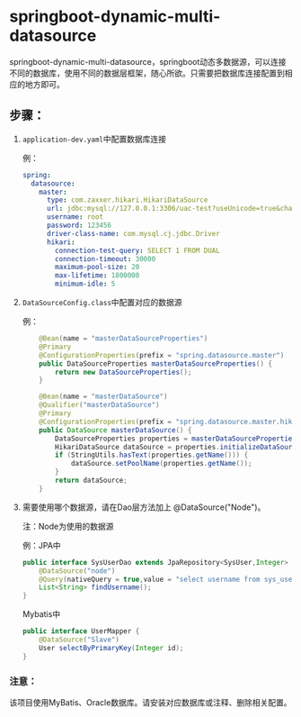 # springboot-dynamic-multi-datasource
springboot-dynamic-multi-datasource，springboot动态多数据源，可以连接不同的数据库，使用不同的数据层框架，随心所欲。只需要把数据库连接配置到相应的地方即可。

## 步骤：

1. `application-dev.yaml`中配置数据库连接

	例：

	```yaml
	spring:
	  datasource:
	    master:
	      type: com.zaxxer.hikari.HikariDataSource
	      url: jdbc:mysql://127.0.0.1:3306/uac-test?useUnicode=true&characterEncoding=utf-8&useSSL=false&allowMultiQueries=true&serverTimezone=Asia/Shanghai&allowPublicKeyRetrieval=true
	      username: root
	      password: 123456
	      driver-class-name: com.mysql.cj.jdbc.Driver
	      hikari:
	        connection-test-query: SELECT 1 FROM DUAL
	        connection-timeout: 30000
	        maximum-pool-size: 20
	        max-lifetime: 1800000
	        minimum-idle: 5
	```

	

2. `DataSourceConfig.class`中配置对应的数据源

	例：

	```java
		@Bean(name = "masterDataSourceProperties")
	    @Primary
	    @ConfigurationProperties(prefix = "spring.datasource.master")
	    public DataSourceProperties masterDataSourceProperties() {
	        return new DataSourceProperties();
	    }
	
	    @Bean(name = "masterDataSource")
	    @Qualifier("masterDataSource")
	    @Primary
	    @ConfigurationProperties(prefix = "spring.datasource.master.hikari")
	    public DataSource masterDataSource() {
	        DataSourceProperties properties = masterDataSourceProperties();
	        HikariDataSource dataSource = properties.initializeDataSourceBuilder().type(HikariDataSource.class).build();
	        if (StringUtils.hasText(properties.getName())) {
	            dataSource.setPoolName(properties.getName());
	        }
	        return dataSource;
	    }
	```

	

3. 需要使用哪个数据源，请在Dao层方法加上 @DataSource("Node")。

	注：Node为使用的数据源
	
	例：JPA中
	
	```java
	public interface SysUserDao extends JpaRepository<SysUser,Integer> {
		@DataSource("node")
	    @Query(nativeQuery = true,value = "select username from sys_user ")
	    List<String> findUsername();
	}
	```
	
	Mybatis中
	
	```java
	public interface UserMapper {
	    @DataSource("Slave")
	    User selectByPrimaryKey(Integer id);
	}
	```
	
	



### 注意：

​	该项目使用MyBatis、Oracle数据库。请安装对应数据库或注释、删除相关配置。
